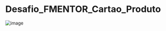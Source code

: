 # Desafio_FMENTOR_Cartao_Produto

![image](https://user-images.githubusercontent.com/99044745/215942772-c4e200c8-1107-4f57-8c80-6c6d5af28547.png)

